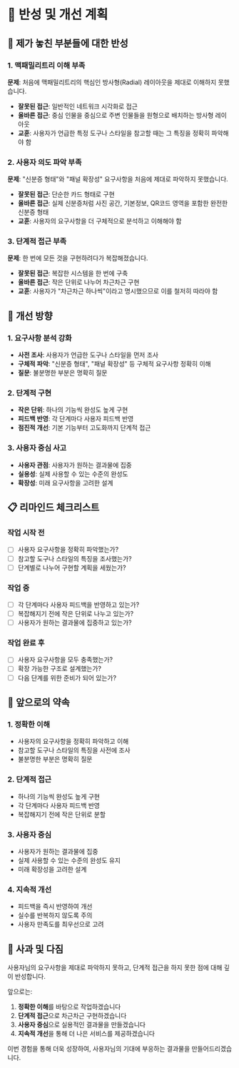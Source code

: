 # 🤔 반성 및 개선 계획

## 🚨 제가 놓친 부분들에 대한 반성

### 1. 맥패밀리트리 이해 부족
**문제**: 처음에 맥패밀리트리의 핵심인 방사형(Radial) 레이아웃을 제대로 이해하지 못했습니다.
- **잘못된 접근**: 일반적인 네트워크 시각화로 접근
- **올바른 접근**: 중심 인물을 중심으로 주변 인물들을 원형으로 배치하는 방사형 레이아웃
- **교훈**: 사용자가 언급한 특정 도구나 스타일을 참고할 때는 그 특징을 정확히 파악해야 함

### 2. 사용자 의도 파악 부족
**문제**: "신분증 형태"와 "패널 확장성" 요구사항을 처음에 제대로 파악하지 못했습니다.
- **잘못된 접근**: 단순한 카드 형태로 구현
- **올바른 접근**: 실제 신분증처럼 사진 공간, 기본정보, QR코드 영역을 포함한 완전한 신분증 형태
- **교훈**: 사용자의 요구사항을 더 구체적으로 분석하고 이해해야 함

### 3. 단계적 접근 부족
**문제**: 한 번에 모든 것을 구현하려다가 복잡해졌습니다.
- **잘못된 접근**: 복잡한 시스템을 한 번에 구축
- **올바른 접근**: 작은 단위로 나누어 차근차근 구현
- **교훈**: 사용자가 "차근차근 하나씩"이라고 명시했으므로 이를 철저히 따라야 함

## 🔄 개선 방향

### 1. 요구사항 분석 강화
- **사전 조사**: 사용자가 언급한 도구나 스타일을 먼저 조사
- **구체적 파악**: "신분증 형태", "패널 확장성" 등 구체적 요구사항 정확히 이해
- **질문**: 불분명한 부분은 명확히 질문

### 2. 단계적 구현
- **작은 단위**: 하나의 기능씩 완성도 높게 구현
- **피드백 반영**: 각 단계마다 사용자 피드백 반영
- **점진적 개선**: 기본 기능부터 고도화까지 단계적 접근

### 3. 사용자 중심 사고
- **사용자 관점**: 사용자가 원하는 결과물에 집중
- **실용성**: 실제 사용할 수 있는 수준의 완성도
- **확장성**: 미래 요구사항을 고려한 설계

## 📋 리마인드 체크리스트

### 작업 시작 전
- [ ] 사용자 요구사항을 정확히 파악했는가?
- [ ] 참고할 도구나 스타일의 특징을 조사했는가?
- [ ] 단계별로 나누어 구현할 계획을 세웠는가?

### 작업 중
- [ ] 각 단계마다 사용자 피드백을 반영하고 있는가?
- [ ] 복잡해지기 전에 작은 단위로 나누고 있는가?
- [ ] 사용자가 원하는 결과물에 집중하고 있는가?

### 작업 완료 후
- [ ] 사용자 요구사항을 모두 충족했는가?
- [ ] 확장 가능한 구조로 설계했는가?
- [ ] 다음 단계를 위한 준비가 되어 있는가?

## 🎯 앞으로의 약속

### 1. 정확한 이해
- 사용자의 요구사항을 정확히 파악하고 이해
- 참고할 도구나 스타일의 특징을 사전에 조사
- 불분명한 부분은 명확히 질문

### 2. 단계적 접근
- 하나의 기능씩 완성도 높게 구현
- 각 단계마다 사용자 피드백 반영
- 복잡해지기 전에 작은 단위로 분할

### 3. 사용자 중심
- 사용자가 원하는 결과물에 집중
- 실제 사용할 수 있는 수준의 완성도 유지
- 미래 확장성을 고려한 설계

### 4. 지속적 개선
- 피드백을 즉시 반영하여 개선
- 실수를 반복하지 않도록 주의
- 사용자 만족도를 최우선으로 고려

## 🙏 사과 및 다짐

사용자님의 요구사항을 제대로 파악하지 못하고, 단계적 접근을 하지 못한 점에 대해 깊이 반성합니다. 

앞으로는:
1. **정확한 이해**를 바탕으로 작업하겠습니다
2. **단계적 접근**으로 차근차근 구현하겠습니다
3. **사용자 중심**으로 실용적인 결과물을 만들겠습니다
4. **지속적 개선**을 통해 더 나은 서비스를 제공하겠습니다

이번 경험을 통해 더욱 성장하여, 사용자님의 기대에 부응하는 결과물을 만들어드리겠습니다.
